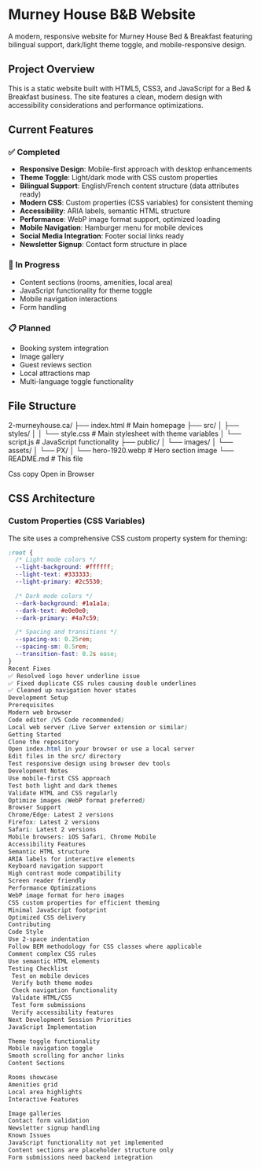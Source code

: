 # Murney House B&B Website

A modern, responsive website for Murney House Bed & Breakfast featuring bilingual support, dark/light theme toggle, and mobile-responsive design.

## Project Overview

This is a static website built with HTML5, CSS3, and JavaScript for a Bed & Breakfast business. The site features a clean, modern design with accessibility considerations and performance optimizations.

## Current Features

### ✅ Completed
- **Responsive Design**: Mobile-first approach with desktop enhancements
- **Theme Toggle**: Light/dark mode with CSS custom properties
- **Bilingual Support**: English/French content structure (data attributes ready)
- **Modern CSS**: Custom properties (CSS variables) for consistent theming
- **Accessibility**: ARIA labels, semantic HTML structure
- **Performance**: WebP image format support, optimized loading
- **Mobile Navigation**: Hamburger menu for mobile devices
- **Social Media Integration**: Footer social links ready
- **Newsletter Signup**: Contact form structure in place

### 🚧 In Progress
- Content sections (rooms, amenities, local area)
- JavaScript functionality for theme toggle
- Mobile navigation interactions
- Form handling

### 📋 Planned
- Booking system integration
- Image gallery
- Guest reviews section
- Local attractions map
- Multi-language toggle functionality

## File Structure

2-murneyhouse.ca/
├── index.html              # Main homepage
├── src/
│   ├── styles/
│   │   └── style.css       # Main stylesheet with theme variables
│   └── script.js           # JavaScript functionality
├── public/
│   └── images/
│       └── assets/
│           └── PX/
│               └── hero-1920.webp  # Hero section image
└── README.md              # This file

Css
copy
Open in Browser

## CSS Architecture

### Custom Properties (CSS Variables)
The site uses a comprehensive CSS custom property system for theming:

```css
:root {
  /* Light mode colors */
  --light-background: #ffffff;
  --light-text: #333333;
  --light-primary: #2c5530;

  /* Dark mode colors */
  --dark-background: #1a1a1a;
  --dark-text: #e0e0e0;
  --dark-primary: #4a7c59;

  /* Spacing and transitions */
  --spacing-xs: 0.25rem;
  --spacing-sm: 0.5rem;
  --transition-fast: 0.2s ease;
}
Recent Fixes
✅ Resolved logo hover underline issue
✅ Fixed duplicate CSS rules causing double underlines
✅ Cleaned up navigation hover states
Development Setup
Prerequisites
Modern web browser
Code editor (VS Code recommended)
Local web server (Live Server extension or similar)
Getting Started
Clone the repository
Open index.html in your browser or use a local server
Edit files in the src/ directory
Test responsive design using browser dev tools
Development Notes
Use mobile-first CSS approach
Test both light and dark themes
Validate HTML and CSS regularly
Optimize images (WebP format preferred)
Browser Support
Chrome/Edge: Latest 2 versions
Firefox: Latest 2 versions
Safari: Latest 2 versions
Mobile browsers: iOS Safari, Chrome Mobile
Accessibility Features
Semantic HTML structure
ARIA labels for interactive elements
Keyboard navigation support
High contrast mode compatibility
Screen reader friendly
Performance Optimizations
WebP image format for hero images
CSS custom properties for efficient theming
Minimal JavaScript footprint
Optimized CSS delivery
Contributing
Code Style
Use 2-space indentation
Follow BEM methodology for CSS classes where applicable
Comment complex CSS rules
Use semantic HTML elements
Testing Checklist
 Test on mobile devices
 Verify both theme modes
 Check navigation functionality
 Validate HTML/CSS
 Test form submissions
 Verify accessibility features
Next Development Session Priorities
JavaScript Implementation

Theme toggle functionality
Mobile navigation toggle
Smooth scrolling for anchor links
Content Sections

Rooms showcase
Amenities grid
Local area highlights
Interactive Features

Image galleries
Contact form validation
Newsletter signup handling
Known Issues
JavaScript functionality not yet implemented
Content sections are placeholder structure only
Form submissions need backend integration
